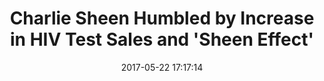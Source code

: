 ---
_external_link: https://www.tmz.com/2017/05/22/charlie-sheen-effect-home-hiv-test-sales-increase/
archived_url: https://web.archive.org/web/20210616181937/https://www.tmz.com/2017/05/22/charlie-sheen-effect-home-hiv-test-sales-increase/
article: Play video content TMZ.com Charlie Sheen's not willing to take all the credit,
  but understands his HIV diagnosis likely played a huge part in boosting sales of
  home HIV test kits. Researchers are calling it the "Sheen Effect," and Charlie was
  fully aware of the numbers when we saw him Monday morning at a Malibu gas station.
  By some counts, HIV test sales jumped up to 95% immediately after his 2015 announcement
  -- and remained as high as 60% up to a month later. Charlie's take -- "It's exciting,
  and it's great to be of service at that level." He also explained how his life has
  not only changed, but has "been elevated in a lot of ways."
date: '2017-05-22 17:17:14'
description: Charlie Sheen's HIV diagnosis likely played a huge part in boosting sales
  of home HIV test kits.
headline: Charlie Sheen Humbled by Increase in HIV Test Sales and 'Sheen Effect'
image:
  focal_point: Smart
original_url: https://www.tmz.com/2017/05/22/charlie-sheen-effect-home-hiv-test-sales-increase/
outline_html: '<figure><img src="https://imagez.tmz.com/image/75/16by9/2017/05/22/75e2c52adbaa53069b6a920007ff4cf9_md.jpg"></img></figure>

  <p><a href="https://www.tmz.com/people/charlie-sheen/"><strong>Charlie Sheen</strong></a>''s
  not willing to take all the credit, but understands his HIV diagnosis likely played
  a huge part in boosting sales of home HIV test kits.</p>

  <p>Researchers are calling it the &quot;<strong>Sheen Effect</strong>,&quot; and
  Charlie was fully aware of the numbers when we saw him Monday morning at a Malibu
  gas station. By some counts, HIV test sales jumped up to 95% immediately after his
  <a href="https://www.tmz.com/2015/11/17/charlie-sheen-hiv-today-show/"><strong>2015
  announcement</strong></a> -- and remained as high as 60% up to a month later.</p>

  <p>Charlie''s take -- &quot;It''s exciting, and it''s great to be of service at
  that level.&quot; He also explained how his life has not only changed, but has &quot;been
  elevated in a lot of ways.&quot;</p>

  <p>We''ve gotten a lot of wild Charlie clips over the years -- <a href="https://www.tmz.com/2014/07/16/charlie-sheen-drunk-taco-bell-drive-thru-video-tmz-tv/"><strong>you''re
  familiar</strong></a> -- but this is a remarkably different side.</p>

  <figure><a data-container-ref="tmz:article:7539a6ab-0c86-5224-b3a9-09c0fccc78c9"
  data-context="{"name":"gallery-block","section":"permalink"}" data-node-ref="tmz:gallery:afcfcb31-d5f6-5156-a39f-47df13a61b7b"
  data-poster-image-ref="tmz:image-asset:image_jpg_20160519_31e9249684ef5b1fa585fee02cfc8b0f"
  data-start-at-poster="" href="https://www.tmz.com/photos/2015/11/16/charlie-sheen-actor-through-the-years-photos/"><img
  alt="Charlie Sheen -- Through the Years" src="https://imagez.tmz.com/image/31/o/2016/05/19/31e9249684ef5b1fa585fee02cfc8b0f_md.jpg"></img></a></figure>'
outline_img: https://www.google.com/s2/favicons?domain=tmz.com
publication: TMZ
summary: Play video content TMZ.comCharlie Sheen's not willing to take all the credit,
  but understands his HIV diagnosis likely played a huge part in boosting sales of
  home HIV test kits. Researchers are calling it the "Sheen Effect," and Charlie was
  fully aware of the numbers when we saw him Monday...
title: Charlie Sheen Humbled by Increase in HIV Test Sales and 'Sheen Effect'

---